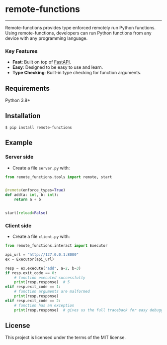 # remote-functions

---
Remote-functions provides type enforced remotely run Python functions. Using remote-functions,
developers can run Python functions from any device with any programming language.


### Key Features
* **Fast**: Built on top of [FastAPI](https://github.com/tiangolo/fastapi).
* **Easy**: Designed to be easy to use and learn.
* **Type Checking**: Built-in type checking for function arguments.


## Requirements

Python 3.8+

## Installation

<div class="termy">

```console
$ pip install remote-functions
```

</div>

## Example

### Server side

* Create a file `server.py` with:

```Python
from remote_functions.tools import remote, start


@remote(enforce_types=True)
def add(a: int, b: int):
    return a + b


start(reload=False)

```


### Client side

* Create a file `client.py` with:

```Python
from remote_functions.interact import Executor

api_url = "http://127.0.0.1:8000"
ex = Executor(api_url)

resp = ex.execute("add", a=2, b=3)
if resp.exit_code == 0:
    # function executed successfully
    print(resp.response)  # 5
elif resp.exit_code == 1:
    # function arguments are malformed
    print(resp.response)
elif resp.exit_code == 2:
    # function has an exception
    print(resp.response)  # gives us the full traceback for easy debugging

```


## License

This project is licensed under the terms of the MIT license.